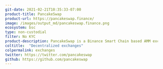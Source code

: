 ```yaml
---
git-date: 2021-02-21T10:35:33-07:00
product-title: PancakeSwap
product-url: https://pancakeswap.finance/
image: /images/output_md/pancakeswap.finance.png
ecosystem: bsc
type: non-custodial
filter: No KYC
product-description: PancakeSwap is a Binance Smart Chain based AMM exchange with liquidity incentivized through farming mechanics, lottery, and collectibles gamification.  
coltitle:  "Decentralized exchanges"
colpermalink: exchanges
twitter: https://twitter.com/pancakeswap
github: https://github.com/pancakeswap
---
```

